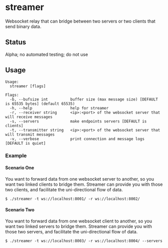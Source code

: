 # streamer

Websocket relay that can bridge between two servers or two clients that send binary data.

## Status

Alpha; no automated testing; do not use


## Usage

```
Usage:
  streamer [flags]

Flags:
  -b, --bufsize int          buffer size (max message size) [DEFAULT is 65535 bytes] (default 65535)
  -h, --help                 help for streamer
  -r, --receiver string      <ip>:<port> of the websocket server that will receive messages
  -s, --servers              make endpoints servers [DEFAULT is clients]
  -t, --transmitter string   <ip>:<port> of the websocket server that will transmit messages
  -v, --verbose              print connection and message logs [DEFAULT is quiet]
```

### Example

#### Scenario One

You want to forward data from one websocket server to another, so you want two linked clients to bridge them. Streamer can provide you with those two clients, and facilitate the uni-directional flow of data. 

```$ ./streamer -t ws://localhost:8001/ -r ws://localhost:8002/```

#### Scenario Two

You want to forward data from one websocket client to another, so you want two linked servers to bridge them. Streamer can provide you with those two servers, and facilitate the uni-directional flow of data. 

```$ ./streamer -t ws://localhost:8003/ -r ws://localhost:8004/ --servers```


